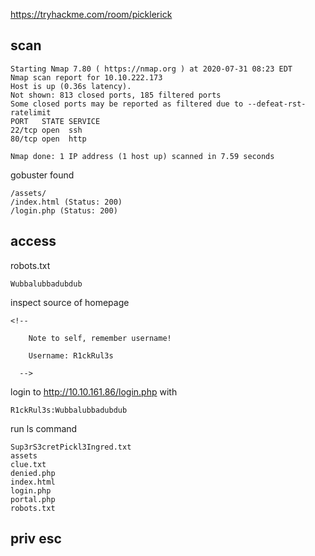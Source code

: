 https://tryhackme.com/room/picklerick

## scan

```
Starting Nmap 7.80 ( https://nmap.org ) at 2020-07-31 08:23 EDT
Nmap scan report for 10.10.222.173
Host is up (0.36s latency).
Not shown: 813 closed ports, 185 filtered ports
Some closed ports may be reported as filtered due to --defeat-rst-ratelimit
PORT   STATE SERVICE
22/tcp open  ssh
80/tcp open  http

Nmap done: 1 IP address (1 host up) scanned in 7.59 seconds
```

gobuster found
```
/assets/
/index.html (Status: 200)
/login.php (Status: 200)

```


## access

robots.txt

```
Wubbalubbadubdub
```

inspect source of homepage
```
<!--

    Note to self, remember username!

    Username: R1ckRul3s

  -->
```

login to http://10.10.161.86/login.php with
```
R1ckRul3s:Wubbalubbadubdub
```

run ls command
```
Sup3rS3cretPickl3Ingred.txt
assets
clue.txt
denied.php
index.html
login.php
portal.php
robots.txt
```

## priv esc
